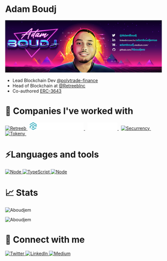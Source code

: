 # Adam Boudj

<img alt="Adam Boudj" src="banner.jpeg">

-   Lead Blockchain Dev [@polytrade-finance](https://github.com/polytrade-finance)
-   Head of Blockchain at [@RetreebInc](https://github.com/RetreebInc)
-   Co-authored [ERC-3643](https://eips.ethereum.org/EIPS/eip-3643)

# 💫 Companies I've worked with

<p align="left">
    <a href="https://retreeb.io/" target="_blank">
        <img alt="Retreeb"  height="25px"src="https://retreeb.io/img/header/retreeb-logo-full.svg"/>
    </a>&nbsp;
    <a href="https://polytrade.finance/" target="_blank">
        <img alt="Polytrade.finance"  height="25px"src="polytrade.svg"/>
    </a>&nbsp;
    <a href="https://fantom.foundation/" target="_blank">
        <img alt="Fantom foundation"  height="25px"src="fantom-logo-white.svg"/>
    </a>&nbsp;
    <a href="https://securrency.com/" target="_blank">
        <img alt="Securrency"  height="25px"src="https://securrency.com/logo-white.svg"/>
    </a>&nbsp;
    <a href="https://tokeny.com/" target="_blank">
        <img alt="Tokeny"  height="25px"src="https://tokeny.com/wp-content/uploads/2019/06/Tokeny-Solutions-Logo-V2-1920x334.png"/>
    </a>&nbsp;
</p>

# ⚡Languages and tools

<p align="left">
    <a href="https://docs.soliditylang.org/en/v0.8.11/" target="_blank">
        <img alt="Node" src="https://img.shields.io/badge/Solidity-e6e6e6?style=for-the-badge&logo=solidity&logoColor=black"/> 
    </a>  
    <a href="https://www.typescriptlang.org/" target="_blank">
        <img alt="TypeScript" src="https://img.shields.io/badge/TypeScript-007ACC?style=for-the-badge&logo=typescript&logoColor=white"/> 
    </a>  
    <a href="https://nodejs.org/en/" target="_blank">
        <img alt="Node" src="https://img.shields.io/badge/Node.js-43853D?style=for-the-badge&logo=node.js&logoColor=white"/> 
    </a>   
</p>

# 📈 Stats

<p><img  src="https://github-readme-stats.vercel.app/api?username=Aboudjem&theme=dark&show_icons=true&locale=en" alt="Aboudjem" /></p>

<p><img  src="https://github-readme-stats.vercel.app/api/top-langs?username=Aboudjem&theme=dark&show_icons=true&locale=en&layout=compact" alt="Aboudjem" /></p>

# 🤝 Connect with me

<p align="left">
    <a href="https://twitter.com/AdamBoudj" target="_blank">
        <img alt="Twitter" src="https://img.shields.io/badge/Twitter-1DA1F2?style=for-the-badge&logo=twitter&logoColor=white"/> 
    </a>  
    <a href="https://www.linkedin.com/in/adamboudjemaa" target="_blank">
        <img alt="LinkedIn" src="https://img.shields.io/badge/LinkedIn-0077B5?style=for-the-badge&logo=linkedin&logoColor=white"/> 
    </a>  
    <a href="https://adamboudj.medium.com/" target="_blank">
        <img alt="Medium" src="https://img.shields.io/badge/Medium-12100E?style=for-the-badge&logo=medium&logoColor=white"/> 
    </a>  
</p>
